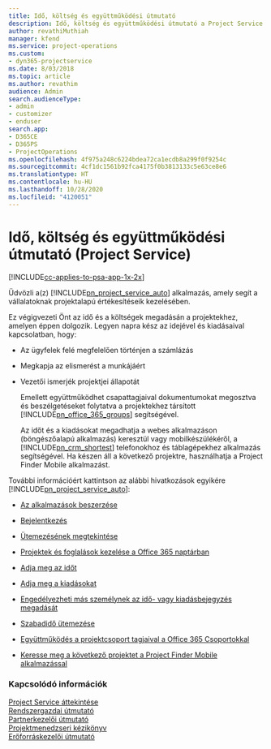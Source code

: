 ```yaml
---
title: Idő, költség és együttműködési útmutató
description: Idő, költség és együttműködési útmutató a Project Service szolgáltatáshoz
author: revathiMuthiah
manager: kfend
ms.service: project-operations
ms.custom:
- dyn365-projectservice
ms.date: 8/03/2018
ms.topic: article
ms.author: revathim
audience: Admin
search.audienceType:
- admin
- customizer
- enduser
search.app:
- D365CE
- D365PS
- ProjectOperations
ms.openlocfilehash: 4f975a248c6224bdea72ca1ecdb8a299f0f9254c
ms.sourcegitcommit: 4cf1dc1561b92fca4175f0b3813133c5e63ce8e6
ms.translationtype: HT
ms.contentlocale: hu-HU
ms.lasthandoff: 10/28/2020
ms.locfileid: "4120051"
---
```

# <a name="time-expense-and-collaboration-guide-project-service"></a>Idő, költség és együttműködési útmutató (Project Service)

[!INCLUDE[cc-applies-to-psa-app-1x-2x](../includes/cc-applies-to-psa-app-1x-2x.md)]

Üdvözli a(z) [!INCLUDE[pn_project_service_auto](../includes/pn-project-service-auto.md)] alkalmazás, amely segít a vállalatoknak projektalapú értékesítéseik kezelésében. 
  
 Ez végigvezeti Önt az idő és a költségek megadásán a projektekhez, amelyen éppen dolgozik. Legyen napra kész az idejével és kiadásaival kapcsolatban, hogy:  
  
- Az ügyfelek felé megfelelően történjen a számlázás  
  
- Megkapja az elismerést a munkájáért  
  
- Vezetői ismerjék projektjei állapotát  
  
  Emellett együttműködhet csapattagjaival dokumentumokat megosztva és beszélgetéseket folytatva a projektekhez társított [!INCLUDE[pn_office_365_groups](../includes/pn-office-365-groups.md)] segítségével.  
  
  Az időt és a kiadásokat megadhatja a webes alkalmazáson (böngészőalapú alkalmazás) keresztül vagy mobilkészülékéről, a [!INCLUDE[pn_crm_shortest](../includes/pn-crm-shortest.md)] telefonokhoz és táblagépekhez alkalmazás segítségével. Ha készen áll a következő projektre, használhatja a Project Finder Mobile alkalmazást.  
  
További információért kattintson az alábbi hivatkozások egyikére [!INCLUDE[pn_project_service_auto](../includes/pn-project-service-auto.md)]:  
  
-   [Az alkalmazások beszerzése](../psa/get-apps.md)  
  
-   [Bejelentkezés](../psa/sign-in.md)  
  
-   [Ütemezésének megtekintése](../psa/view-schedule.md)  
  
-   [Projektek és foglalások kezelése a Office 365 naptárban](../psa/manage-project-bookings-office-365-calendar.md)  
  
-   [Adja meg az időt](../psa/enter-time.md)  
  
-   [Adja meg a kiadásokat](../psa/enter-expenses.md)  
  
-   [Engedélyezheti más személynek az idő- vagy kiadásbejegyzés megadását](../psa/allow-someone-else-enter-time-entry-expense.md)  
  
-   [Szabadidő ütemezése](../psa/schedule-time-off.md)  
  
-   [Együttműködés a projektcsoport tagjaival a Office 365 Csoportokkal](../psa/collaborate-project-team-members-office-365-groups.md)  
  
-   [Keresse meg a következő projektet a Project Finder Mobile alkalmazással](../psa/find-next-project-finder-mobile-app.md)  
  
### <a name="see-also"></a>Kapcsolódó információk  
 [Project Service áttekintése](../psa/overview.md)   
 [Rendszergazdai útmutató](../psa/admin-guide.md)   
 [Partnerkezelői útmutató](../psa/account-manager-guide.md)   
 [Projektmenedzseri kézikönyv](../psa/project-manager-guide.md)   
 [Erőforráskezelői útmutató](../psa/resource-manager-guide.md)   
